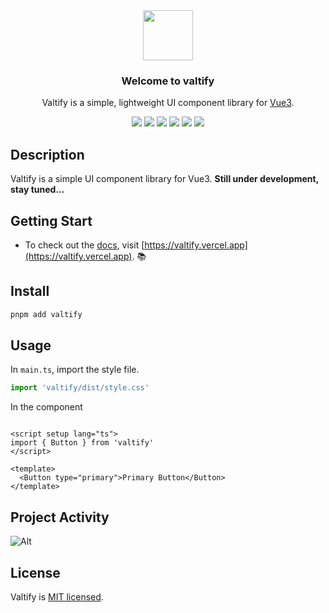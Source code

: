 <div align="center">
    <img width="80px" src="https://api.valzt.cn/media/avatar_me.png" />
</div>  
 
<h3 align="center">Welcome to valtify</h3>

<p align="center">Valtify is a simple, lightweight UI component library for <a href="https://vuejs.org/" target="_blank">Vue3</a>.</p>

<div align="center">

  <img src="https://img.shields.io/badge/build-passing-informational?style=for-the-badge&logo=GitHub&color=181717" />

  <img src="https://img.shields.io/badge/Node.js-v16.16.0-informational?style=for-the-badge&logo=Node.js&color=339933" />

  <img src="https://img.shields.io/badge/Vue-v3.2.37-informational?style=for-the-badge&logo=Vue.js&color=4FC08D" />

  <img src="https://img.shields.io/badge/TypeScript-v4.7.4-informational?style=for-the-badge&logo=TypeScript&color=3178C6" />

  <img src="https://img.shields.io/badge/npm-v8.11.0-informational?style=for-the-badge&logo=npm&color=CB3837" />

  <img src="https://img.shields.io/badge/License-MIT-green.svg?style=for-the-badge" />
  
</div>


## Description

Valtify is a simple UI component library for Vue3. **Still under development, stay tuned...**

## Getting Start

* To check out the [docs](https://valtify.vercel.app), visit [https://valtify.vercel.app](https://valtify.vercel.app). 📚


## Install

```sh
pnpm add valtify

```

## Usage

In `main.ts`, import the style file.

```ts
import 'valtify/dist/style.css'
```

In the component

```vue

<script setup lang="ts">
import { Button } from 'valtify'
</script>

<template>
  <Button type="primary">Primary Button</Button>
</template>

```

## Project Activity

![Alt](https://repobeats.axiom.co/api/embed/1c5535985021d103b1feed4985d982d991cc3ca1.svg "Repobeats analytics image")

## License

Valtify is [MIT licensed](LICENSE).